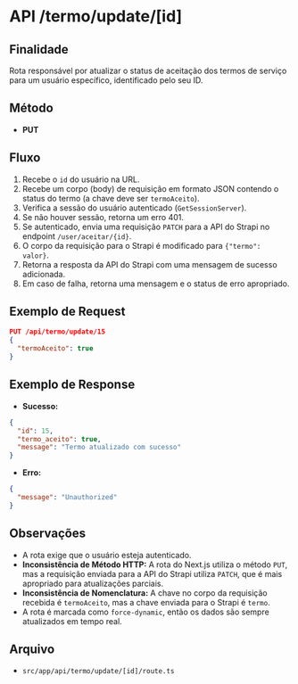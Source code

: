 # API /termo/update/[id]

## Finalidade
Rota responsável por atualizar o status de aceitação dos termos de serviço para um usuário específico, identificado pelo seu ID.

## Método
- **PUT**

## Fluxo
1.  Recebe o `id` do usuário na URL.
2.  Recebe um corpo (body) de requisição em formato JSON contendo o status do termo (a chave deve ser `termoAceito`).
3.  Verifica a sessão do usuário autenticado (`GetSessionServer`).
4.  Se não houver sessão, retorna um erro 401.
5.  Se autenticado, envia uma requisição `PATCH` para a API do Strapi no endpoint `/user/aceitar/{id}`.
6.  O corpo da requisição para o Strapi é modificado para `{"termo": valor}`.
7.  Retorna a resposta da API do Strapi com uma mensagem de sucesso adicionada.
8.  Em caso de falha, retorna uma mensagem e o status de erro apropriado.

## Exemplo de Request
```json
PUT /api/termo/update/15
{
  "termoAceito": true
}
```

## Exemplo de Response
- **Sucesso:**
```json
{
  "id": 15,
  "termo_aceito": true,
  "message": "Termo atualizado com sucesso"
}
```
- **Erro:**
```json
{
  "message": "Unauthorized"
}
```

## Observações
- A rota exige que o usuário esteja autenticado.
- **Inconsistência de Método HTTP:** A rota do Next.js utiliza o método `PUT`, mas a requisição enviada para a API do Strapi utiliza `PATCH`, que é mais apropriado para atualizações parciais.
- **Inconsistência de Nomenclatura:** A chave no corpo da requisição recebida é `termoAceito`, mas a chave enviada para o Strapi é `termo`.
- A rota é marcada como `force-dynamic`, então os dados são sempre atualizados em tempo real.

## Arquivo
- `src/app/api/termo/update/[id]/route.ts`
